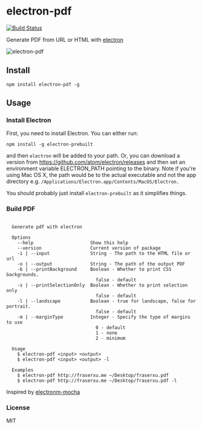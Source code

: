 electron-pdf
============

[![Build Status](https://travis-ci.org/fraserxu/electron-pdf.svg)](https://travis-ci.org/fraserxu/electron-pdf)

Generate PDF from URL or HTML with [electron](http://electron.atom.io/)

![electron-pdf](https://cloud.githubusercontent.com/assets/1183541/9372796/6dc1089e-4715-11e5-8850-10dd9542aff8.gif)


Install
-------

```
npm install electron-pdf -g
```

Usage
-----

### Install Electron

First, you need to install Electron. You can either run:

```
npm install -g electron-prebuilt
```

and then `electron` will be added to your path. Or, you can download a version from https://github.com/atom/electron/releases and then set an environment variable ELECTRON_PATH pointing to the binary. Note if you're using Mac OS X, the path would be to the actual executable and not the app directory e.g. `/Applications/Electron.app/Contents/MacOS/Electron.`

You should probably just install `electron-prebuilt` as it simplifies things.

### Build PDF

```

  Generate pdf with electron

  Options
    --help                     Show this help
    --version                  Current version of package
    -i | --input               String - The path to the HTML file or url
    -o | --output              String - The path of the output PDF
    -b | --printBackground     Boolean - Whether to print CSS backgrounds.
                                 false - default
    -s | --printSelectionOnly  Boolean - Whether to print selection only
                                 false - default
    -l | --landscape           Boolean - true for landscape, false for portrait.
                                 false - default
    -m | --marginType          Integer - Specify the type of margins to use
                                 0 - default
                                 1 - none
                                 2 - minimum

  Usage
    $ electron-pdf <input> <output>
    $ electron-pdf <input> <output> -l

  Examples
    $ electron-pdf http://fraserxu.me ~/Desktop/fraserxu.pdf
    $ electron-pdf http://fraserxu.me ~/Desktop/fraserxu.pdf -l

```

Inspired by [electronm-mocha](https://github.com/jprichardson/electron-mocha)

### License

MIT
